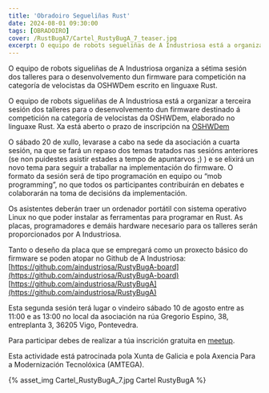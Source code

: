 ```yaml
---
title: 'Obradoiro Segueliñas Rust'
date: 2024-08-01 09:30:00
tags: [OBRADOIRO]
cover: /RustBugA7/Cartel_RustyBugA_7_teaser.jpg
excerpt: O equipo de robots segueliñas de A Industriosa está a organizar uns talleres nos que se traballará no desenvolvemento dun firmware em Rust para a competición na categoría de velocistas da OSHWDem.
---
```


O equipo de robots sigueliñas de A Industriosa organiza a sétima sesión dos talleres para o desenvolvemento dun firmware para competición na categoría de velocistas da OSHWDem escrito en linguaxe Rust. 

O equipo de robots sigueliñas de A Industriosa está a organizar a terceira sesión dos talleres para o desenvolvemento dun firmware destinado á competición na categoría de velocistas da OSHWDem, elaborado no linguaxe Rust. Xa está aberto o prazo de inscripción na [OSHWDem](https://oshwdem.org/2024/07/abierta-inscripcion-a-competiciones-2/)

O sábado 20 de xullo, levarase a cabo na sede da asociación a cuarta sesión, na que se fará un repaso dos temas tratados nas sesións anteriores (se non puidestes asistir estades a tempo de apuntarvos ;) ) e se elixirá un novo tema para seguir a traballar na implementación do firmware. O formato da sesión será de tipo programación en equipo ou “mob programming”, no que todos os participantes contribuirán en debates e colaborarán na toma de decisións da implementación.

Os asistentes deberán traer un ordenador portátil con sistema operativo Linux no que poder instalar as ferramentas para programar en Rust. As placas, programadores e demáis hardware necesario para os talleres serán proporcionados por A Industriosa.

Tanto o deseño da placa que se empregará como un proxecto básico do firmware se poden atopar no Github de A Industriosa:
  [https://github.com/aindustriosa/RustyBugA-board](https://github.com/aindustriosa/RustyBugA-board)
  [https://github.com/aindustriosa/RustyBugA](https://github.com/aindustriosa/RustyBugA)

Esta segunda sesión terá lugar o vindeiro sábado 10 de agosto entre as 11:00 e as 13:00 no local da asociación na rúa Gregorio Espino, 38, entreplanta 3, 36205 Vigo, Pontevedra.

Para participar debes de realizar a túa inscrición gratuita en [meetup](https://www.meetup.com/es-ES/aindustriosa/events/302572943/).

Esta actividade está patrocinada pola Xunta de Galicia e pola Axencia Para a Modernización Tecnolóxica (AMTEGA).


{% asset_img Cartel_RustyBugA_7.jpg Cartel RustyBugA %}
